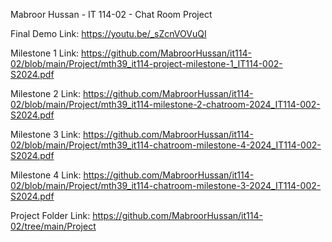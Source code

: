 Mabroor Hussan - IT 114-02 - Chat Room Project

Final Demo Link: https://youtu.be/_sZcnVOVuQI

Milestone 1 Link: https://github.com/MabroorHussan/it114-02/blob/main/Project/mth39_it114-project-milestone-1_IT114-002-S2024.pdf

Milestone 2 Link: https://github.com/MabroorHussan/it114-02/blob/main/Project/mth39_it114-milestone-2-chatroom-2024_IT114-002-S2024.pdf

Milestone 3 Link: https://github.com/MabroorHussan/it114-02/blob/main/Project/mth39_it114-chatroom-milestone-4-2024_IT114-002-S2024.pdf

Milestone 4 Link: https://github.com/MabroorHussan/it114-02/blob/main/Project/mth39_it114-chatroom-milestone-3-2024_IT114-002-S2024.pdf

Project Folder Link: https://github.com/MabroorHussan/it114-02/tree/main/Project
